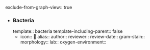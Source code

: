 exclude-from-graph-view:: true

- ### Bacteria
  template:: bacteria
  template-including-parent:: false
	- icon:: 🦠
	  alias::
	  author::
	  reviewer::
	  review-date::
	  gram-stain::
	  morphology::
	  lab::
	  oxygen-environment::
